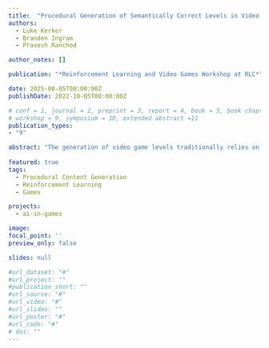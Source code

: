 ```yaml
---
title:  "Procedural Generation of Semantically Correct Levels in Video Games using Reward Shaping"
authors:
  - Luke Kerker
  - Branden Ingram
  - Pravesh Ranchod

author_notes: []

publication: "*Reinforcement Learning and Video Games Workshop at RLC*"

date: 2025-08-05T00:00:00Z
publishDate: 2022-10-05T00:00:00Z

# conf = 1, journal = 2, preprint = 3, report = 4, book = 5, book chapter = 6, thesis = 7, patent = 9
# workshop = 9, symposium = 10, extended abstract =11
publication_types:
- "9"

abstract: "The generation of video game levels traditionally relies on manual efforts from skilled professionals, resulting in significant expenses and time commitments. Procedural generation offers a solution by automating this process, reducing costs but potentially sacrificing designer control. The drawback of diminished control is that it has limited the widespread adoption of procedural generation due to concerns about the quality of the generated levels. Various approaches, including reinforcement learning and evolutionary algorithms, have been explored to address this limitation by improving how procedurally generated levels align with designer constraints. However, a key challenge remains in designing reward schemes or evaluation functions that accurately capture these constraints. To tackle this challenge, this paper proposes a system utilizing semantically appropriate reward shaping in a reinforcement learning setting for procedural content generation. By integrating an additional shaping function into the reward mechanism, this system generates diverse video game levels in the Zelda Gym environment that meet designers’ specific requirements and constraints."
  
featured: true
tags:
  - Procedural Content Generation
  - Reinforcement Learning
  - Games

projects:
  - ai-in-games

image:
focal_point: ''
preview_only: false

slides: null

#url_dataset: "#"
#url_project: ""
#publication_short: ""
#url_source: "#"
#url_video: "#"
#url_slides: ""
#url_poster: "#"
#url_code: "#"
# doi: ""
---
```

